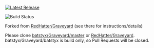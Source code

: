[![Latest Release](https://img.shields.io/github/release-pre/batstyx/Graveyard.svg)](https://github.com/batstyx/Graveyard/releases)

![Build Status](https://github.com/batstyx/graveyard/actions/workflows/main.yml/badge.svg)

Forked from [RedHatter/Graveyard](https://github.com/RedHatter/Graveyard) 
(see there for instructions/details)

Please clone [batstyx/Graveyard/master](https://github.com/batstyx/Graveyard/tree/master) or [RedHatter/Graveyard](https://github.com/RedHatter/Graveyard). batstyx/Graveyard/batstyx is build only, so Pull Requests will be closed.
 
